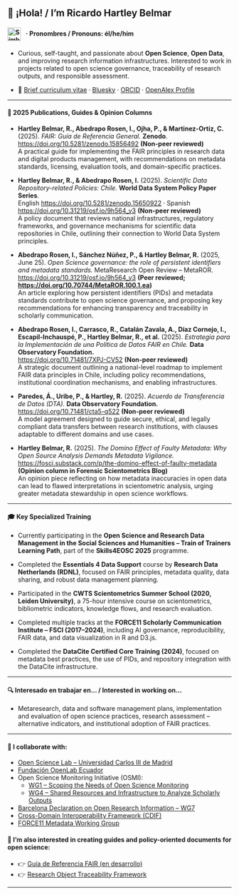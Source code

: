 ## 👋 ¡Hola! / I’m Ricardo Hartley Belmar 
#### <h4><img src="https://upload.wikimedia.org/wikipedia/commons/9/91/Neurodiversity_Symbol.svg" alt="Símbolo de neurodiversidad" width="30" style="vertical-align: middle; margin-right: 8px;" /> · Pronombres / Pronouns: él/he/him</h4>

- Curious, self-taught, and passionate about **Open Science**, **Open Data**, and improving research information infrastructures. Interested to work in projects related to open science governance, traceability of research outputs, and responsible assessment.

- 📄 [Brief curriculum vitae](https://docs.google.com/document/d/1S3UwXP_em17aMeoEodq1xexQ-PgyJBeP9n3v2gxIx3g/edit?usp=sharing) · [Bluesky](https://bsky.app/profile/ricardohartley.bsky.social) · [ORCID](https://orcid.org/0000-0002-2544-587X) · [OpenAlex Profile](https://openalex.org/A5077204313)

---

#### 📝 2025 Publications, Guides & Opinion Columns

- **Hartley Belmar, R., Abedrapo Rosen, I., Ojha, P., & Martinez-Ortiz, C.** (2025). *FAIR: Guía de Referencia General.* **Zenodo**.  
  https://doi.org/10.5281/zenodo.15856492 **(Non-peer reviewed)**  
  A practical guide for implementing the FAIR principles in research data and digital products management, with recommendations on metadata standards, licensing, evaluation tools, and domain-specific practices.

- **Hartley Belmar, R., & Abedrapo Rosen, I.** (2025). *Scientific Data Repository-related Policies: Chile.* **World Data System Policy Paper Series**.  
  English https://doi.org/10.5281/zenodo.15650922 · Spanish https://doi.org/10.31219/osf.io/9h564_v3 **(Non-peer reviewed)**  
  A policy document that reviews national infrastructures, regulatory frameworks, and governance mechanisms for scientific data repositories in Chile, outlining their connection to World Data System principles.

- **Abedrapo Rosen, I., Sánchez Núñez, P., & Hartley Belmar, R.** (2025, June 25). *Open Science governance: the role of persistent identifiers and metadata standards.* MetaResearch Open Review – MetaROR. https://doi.org/10.31219/osf.io/9h564_v3 **(Peer reviewed; https://doi.org/10.70744/MetaROR.100.1.ea)**  
  An article exploring how persistent identifiers (PIDs) and metadata standards contribute to open science governance, and proposing key recommendations for enhancing transparency and traceability in scholarly communication.

- **Abedrapo Rosen, I., Carrasco, R., Catalán Zavala, A., Díaz Cornejo, I., Escapil-Inchauspé, P., Hartley Belmar, R., et al.** (2025). *Estrategia para la Implementación de una Política de Datos FAIR en Chile.* **Data Observatory Foundation.**  
  https://doi.org/10.71481/7XPJ-CV52 **(Non-peer reviewed)**  
  A strategic document outlining a national-level roadmap to implement FAIR data principles in Chile, including policy recommendations, institutional coordination mechanisms, and enabling infrastructures.

- **Paredes, Á., Uribe, P., & Hartley, R.** (2025). *Acuerdo de Transferencia de Datos (DTA).* **Data Observatory Foundation.**  
  https://doi.org/10.71481/cta5-q522 **(Non-peer reviewed)**  
  A model agreement designed to guide secure, ethical, and legally compliant data transfers between research institutions, with clauses adaptable to different domains and use cases.

- **Hartley Belmar, R.** (2025). *The Domino Effect of Faulty Metadata: Why Open Source Analysis Demands Metadata Vigilance.*   
  https://fosci.substack.com/p/the-domino-effect-of-faulty-metadata **(Opinion column in Forensic Scientometrics Blog)**   
  An opinion piece reflecting on how metadata inaccuracies in open data can lead to flawed interpretations in scientometric analysis, urging greater metadata stewardship in open science workflows.

---

#### 🎓 Key Specialized Training

- Currently participating in the **Open Science and Research Data Management in the Social Sciences and Humanities – Train of Trainers Learning Path**, part of the **Skills4EOSC 2025** programme.

- Completed the **Essentials 4 Data Support** course by **Research Data Netherlands (RDNL)**, focused on FAIR principles, metadata quality, data sharing, and robust data management planning.  

- Participated in the **CWTS Scientometrics Summer School (2020, Leiden University)**, a 75-hour intensive course on scientometrics, bibliometric indicators, knowledge flows, and research evaluation.

- Completed multiple tracks at the **FORCE11 Scholarly Communication Institute – FSCI (2017–2024)**, including AI governance, reproducibility, FAIR data, and data visualization in R and D3.js.

- Completed the **DataCite Certified Core Training (2024)**, focused on metadata best practices, the use of PIDs, and repository integration with the DataCite infrastructure.

---

#### 🔍 Interesado en trabajar en... / Interested in working on...

- Metaresearch, data and software management plans, implementation and evaluation of open science practices, research assessment – alternative indicators, and institutional adoption of FAIR practices.

---

#### 🔭 I collaborate with:  

  - [Open Science Lab – Universidad Carlos III de Madrid](https://opensciencelab.uc3m.es)  
  - [Fundación OpenLab Ecuador](https://openlab.ec)  
  - Open Science Monitoring Initiative (OSMI):  
    - [WG1 – Scoping the Needs of Open Science Monitoring](https://open-science-monitoring.org/working-groups/wg1-scoping-the-needs-of-open-science-monitoring/)  
    - [WG4 – Shared Resources and Infrastructure to Analyze Scholarly Outputs](https://open-science-monitoring.org/working-groups/wg4-shared-resources-and-infrastructure-to-analyze-scholarly-outputs/)  
  - [Barcelona Declaration on Open Research Information – WG7](https://barcelona-declaration.org)
  - [Cross-Domain Interoperability Framework (CDIF)](https://worldfair-project.eu/cdif/)  
  - [FORCE11 Metadata Working Group](https://force11.org)

#### 🧾 I’m also interested in creating guides and policy-oriented documents for open science:

- 👉 [Guía de Referencia FAIR (en desarrollo)](https://github.com/ricnadamas/docs/blob/main/FAIR/GuiaReferencia.md)  
- 👉 [Research Object Traceability Framework](https://github.com/ricnadamas/docs/blob/main/OpenScience/traceabilityda.md)

---
